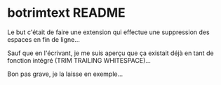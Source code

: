 # botrimtext README

Le but c'était de faire une extension qui effectue une suppression des espaces en fin de ligne...

Sauf que en l'écrivant, je me suis aperçu que ça existait déjà en tant de fonction intégré (TRIM TRAILING WHITESPACE)...

Bon pas grave, je la laisse en exemple...